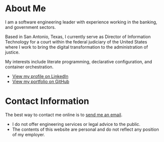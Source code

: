 # About Me

I am a software engineering leader with experience working in the banking, and government sectors.

Based in San Antonio, Texas, I currently serve as Director of Information Technology for a court within the federal judiciary of the United States where I work to bring the digital transformation to the administration of justice.

My interests include literate programming, declarative configuration, and container orchestration.
- [View my profile on LinkedIn](https://www.linkedin.com/in/robertmcatee)
- [View my portfolio on GitHub](https://github.com/robertmcatee)

# Contact Information
The best way to contact me online is to [send me an email](mailto:contact@robertmcatee.net).
- I do not offer engineering services or legal advice to the public.
- The contents of this website are personal and do not reflect any position of my employer.

